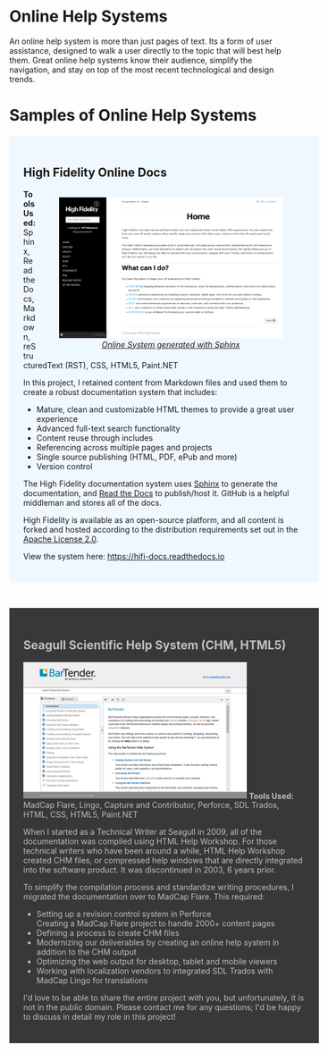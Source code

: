 # Online Help Systems

An online help system is more than just pages of text. Its a form of user assistance, designed to walk a user directly to the topic that will best help them. Great online help systems know their audience, simplify the navigation, and stay on top of the most recent technological and design trends.

<h1>Samples of Online Help Systems</h1>

<div style="width:100%; background:aliceblue; padding:25px;">
 
<h2>High Fidelity Online Docs</h2>

<p>
  <figure style="float:right;">
    <a href="https://hifi-docs.readthedocs.io/en/latest"><img src="hifi-docs.png" width="400px" />
      <figcaption style="font-style:italic; text-align:center;">Online System generated with Sphinx</figcaption></a>
  </figure>
  <strong>Tools Used:</strong> Sphinx, Read the Docs, Markdown, reStructuredText (RST), CSS, HTML5, Paint.NET</p>
<p>In this project, I retained content from Markdown files and used them to create a robust documentation system that includes:</p>

<ul>
  <li>Mature, clean and customizable HTML themes to provide a great user experience</li>
  <li>Advanced full-text search functionality</li>
  <li>Content reuse through includes</li>
  <li>Referencing across multiple pages and projects</li>
  <li>Single source publishing (HTML, PDF, ePub and more)</li>
  <li>Version control</li>
</ul>

<p>The High Fidelity documentation system uses <a href="http://www.sphinx-doc.org">Sphinx</a> to generate the documentation, and <a href="https://readthedocs.org">Read the Docs</a> to publish/host it. GitHub is a helpful middleman and stores all of the docs.</p>

<p>High Fidelity is available as an open-source platform, and all content is forked and hosted according to the distribution requirements set out in the <a href="https://www.apache.org/licenses/LICENSE-2.0">Apache License 2.0</a>. </p>

<p>View the system here: <a href="https://hifi-docs.readthedocs.io/en/latest" target="_blank">https://hifi-docs.readthedocs.io</a></p>

</div>

<p>&nbsp;</p>

<div style="width:100%; background:#383838; color:silver; padding:25px;">

<h2 style="color:silver;">Seagull Scientific Help System (CHM, HTML5)</h2>

<p>
  <img src="bartender-help.png" width="400px" />
  <strong>Tools Used:</strong> MadCap Flare, Lingo, Capture and Contributor, Perforce, SDL Trados, HTML, CSS, HTML5, Paint.NET</p>

<p>When I started as a Technical Writer at Seagull in 2009, all of the documentation was compiled using HTML Help Workshop. For those technical writers who have been around a while, HTML Help Workshop created CHM files, or compressed help windows that are directly integrated into the software product. It was discontinued in 2003, 6 years prior. </p>

<p>To simplify the compilation process and standardize writing procedures, I migrated the documentation over to MadCap Flare. This required: </p>

<ul>
  <li>Setting up a revision control system in Perforce </li
 <li>Creating a MadCap Flare project to handle 2000+ content pages</li>
 <li>Defining a process to create CHM files</li>
 <li>Modernizing our deliverables by creating an online help system in addition to the CHM output</li>
 <li>Optimizing the web output for desktop, tablet and mobile viewers</li>
 <li>Working with localization vendors to integrated SDL Trados with MadCap Lingo for translations</li>
</ul>

<p>I'd love to be able to share the entire project with you, but unfortunately, it is not in the public domain. Please contact me for any questions; I'd be happy to discuss in detail my role in this project!</p>

</div>
